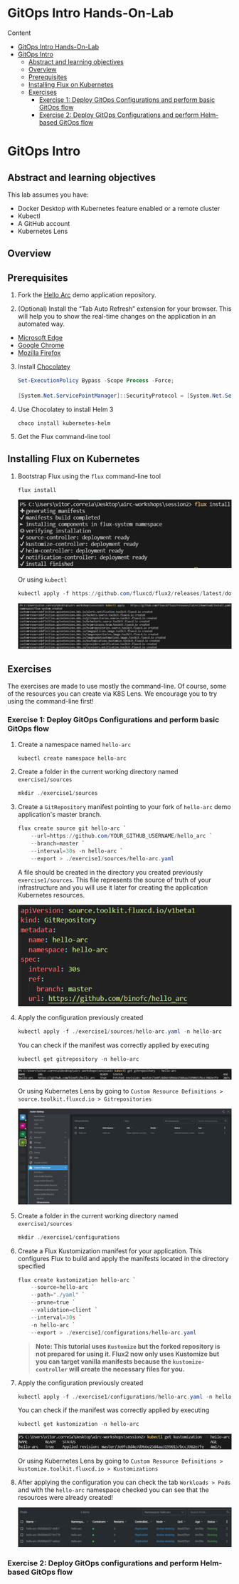 # GitOps Intro Hands-On-Lab

Content

* [GitOps Intro Hands-On-Lab](#gitops-intro-hands-on-lab)
* [GitOps Intro](#gitops-intro)
    * [Abstract and learning objectives](#abstract-and-learning-objectives)
    * [Overview](#overview)
    * [Prerequisites](#prerequisites)
    * [Installing Flux on Kubernetes](#installing-flux-on-kubernetes)
    * [Exercises](#exercises)
        * [Exercise 1: Deploy GitOps Configurations and perform basic GitOps flow](#exercise-1-deploy-gitops-configurations-and-perform-basic-gitops-flow)
        * [Exercise 2: Deploy GitOps Configurations and perform Helm-based GitOps flow](#exercise-2-deploy-gitops-configurations-and-perform-helm-based-gitops-flow)

# GitOps Intro

## Abstract and learning objectives

This lab assumes you have:

* Docker Desktop with Kubernetes feature enabled or a remote cluster
* Kubectl
* A GitHub account
* Kubernetes Lens

## Overview

## Prerequisites

1. Fork the [Hello Arc](https://github.com/likamrat/hello_arc) demo application repository.

2. (Optional) Install the “Tab Auto Refresh” extension for your browser. This will help you to show the real-time changes on the application in an automated way.

* [Microsoft Edge](https://microsoftedge.microsoft.com/addons/detail/odiofbnciojkpogljollobmhplkhmofe)
* [Google Chrome](https://chrome.google.com/webstore/detail/tab-auto-refresh/jaioibhbkffompljnnipmpkeafhpicpd?hl=en)
* [Mozilla Firefox](https://addons.mozilla.org/en-US/firefox/addon/tab-auto-refresh/)

3. Install [Chocolatey](https://chocolatey.org/install)

    ```powershell
    Set-ExecutionPolicy Bypass -Scope Process -Force; 

    [System.Net.ServicePointManager]::SecurityProtocol = [System.Net.ServicePointManager]::SecurityProtocol -bor 3072; iex ((New-Object System.Net.WebClient).DownloadString('https://chocolatey.org/install.ps1'))
    ```

4. Use Chocolatey to install Helm 3

    ```code
    choco install kubernetes-helm
    ```

5. Get the Flux command-line tool

## Installing Flux on Kubernetes

1. Bootstrap Flux using the `flux` command-line tool

    ```powershell
    flux install
    ```

    ![Media1](./media/1.png)

    Or using `kubectl`

    ```powershell
    kubectl apply -f https://github.com/fluxcd/flux2/releases/latest/download/install.yaml
    ```

    ![Media2](./media/2.png)

## Exercises

The exercises are made to use mostly the command-line. Of course, some of the resources you can create via K8S Lens. We encourage you to try using the command-line first!

### Exercise 1: Deploy GitOps Configurations and perform basic GitOps flow

1. Create a namespace named `hello-arc`

    ```powershell
    kubectl create namespace hello-arc
    ```

2. Create a folder in the current working directory named `exercise1/sources`

    ```powershell
    mkdir ./exercise1/sources
    ```

3. Create a `GitRepository` manifest pointing to your fork of `hello-arc` demo application's master branch.

    ```powershell
    flux create source git hello-arc `
        --url=https://github.com/YOUR_GITHUB_USERNAME/hello_arc `
        --branch=master `
        --interval=30s -n hello-arc `
        --export > ./exercise1/sources/hello-arc.yaml
    ```

    A file should be created in the directory you created previously `exercise1/sources`. This file represents the source of truth of your infrastructure and you will use it later for creating the application Kubernetes resources.

    ![Media3](./media/3.png)

4. Apply the configuration previously created

    ```powershell
    kubectl apply -f ./exercise1/sources/hello-arc.yaml -n hello-arc
    ```

    You can check if the manifest was correctly applied by executing

    ```powershell
    kubectl get gitrepository -n hello-arc
    ```

    ![Media4](./media/4.png)

    Or using Kubernetes Lens by going to `Custom Resource Definitions > source.toolkit.fluxcd.io > Gitrepositories`

    ![Media5](./media/5.png)

5. Create a folder in the current working directory named `exercise1/sources`

    ```powershell
    mkdir ./exercise1/configurations
    ```

6. Create a Flux Kustomization manifest for your application. This configures Flux to build and apply the manifests located in the directory specified

    ```powershell
    flux create kustomization hello-arc `
        --source=hello-arc `
        --path="./yaml" `
        --prune=true `
        --validation=client `
        --interval=30s `
        -n hello-arc `
        --export > ./exercise1/configurations/hello-arc.yaml
    ```

    > **Note: This tutorial uses `Kustomize` but the forked repository is not prepared for using it. Flux2 now only uses Kustomize but you can target vanilla manifests because the `kustomize-controller` will create the necessary files for you.** 

7. Apply the configuration previously created

    ```powershell
    kubectl apply -f ./exercise1/configurations/hello-arc.yaml -n hello-arc
    ```

    You can check if the manifest was correctly applied by executing

    ```powershell
    kubectl get kustomization -n hello-arc
    ```

    ![Media6](./media/6.png)

    Or using Kubernetes Lens by going to `Custom Resource Definitions > kustomize.toolkit.fluxcd.io > Kustomizations`

8. After applying the configuration you can check the tab `Workloads > Pods` and with the `hello-arc` namespace checked you can see that the resources were already created!

    ![Media7](./media/7.png)

### Exercise 2: Deploy GitOps configurations and perform Helm-based GitOps flow
